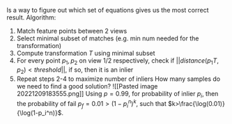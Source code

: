 Is a way to figure out which set of equations gives us the most correct result. Algorithm: 
1. Match feature points between 2 views
2. Select minimal subset of matches (e.g. min num needed for the transformation)
3. Compute transformation $T$ using minimal subset
4. For every point $p_1, p_2$ on view 1/2 respectively, check if $||distance(p_1T, p_2) < threshold||$, if so, then it is an inlier
5. Repeat steps 2-4 to maximize number of inliers
How many samples do we need to find a good solution? 
![[Pasted image 20221209183555.png]]
Using $p=0.99$, for probability of inlier $p_i$, then the probability of fail $p_f=0.01 > (1-p_i^n)^k$, such that $k>\frac{\log(0.01)}{\log(1-p_i^n)}$. 